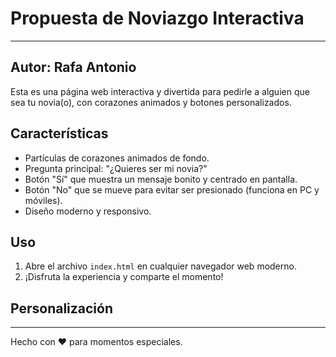 # Propuesta de Noviazgo Interactiva
---
Autor: Rafa Antonio
---
Esta es una página web interactiva y divertida para pedirle a alguien que sea tu novia(o), con corazones animados y botones personalizados.

## Características
- Partículas de corazones animados de fondo.
- Pregunta principal: "¿Quieres ser mi novia?"
- Botón "Sí" que muestra un mensaje bonito y centrado en pantalla.
- Botón "No" que se mueve para evitar ser presionado (funciona en PC y móviles).
- Diseño moderno y responsivo.

## Uso
1. Abre el archivo `index.html` en cualquier navegador web moderno.
2. ¡Disfruta la experiencia y comparte el momento!

## Personalización

---

Hecho con ❤️ para momentos especiales.
